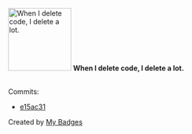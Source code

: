 <img src="https://github.com/my-badges/my-badges/blob/master/src/all-badges/mass-delete-commit/mass-delete-commit.png?raw=true" alt="When I delete code, I delete a lot." title="When I delete code, I delete a lot." width="128">
<strong>When I delete code, I delete a lot.</strong>
<br><br>

Commits:

- <a href="https://github.com/antongolub/flow-typed/commit/e15ac3176b5ec9686c327a9afae6a264ccd005c3">e15ac31</a>


Created by <a href="https://github.com/my-badges/my-badges">My Badges</a>